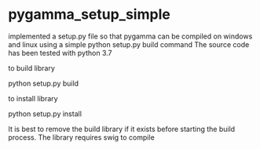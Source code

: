 # pygamma_setup_simple
implemented a setup.py file so that pygamma can be compiled on windows and linux using a simple python setup.py build command
The source code has been tested with python 3.7

to build library

python setup.py build

to install library

python setup.py install

It is best to remove the build library if it exists before starting the build process. The library requires swig to compile
